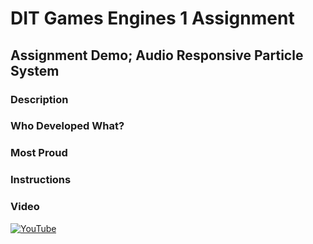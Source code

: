 # DIT Games Engines 1 Assignment

## Assignment Demo; Audio Responsive Particle System

### Description

### Who Developed What?

### Most Proud

### Instructions

### Video

[![YouTube](http://img.youtube.com/vi/XZQKlqtfODk/0.jpg)](https://www.youtube.com/watch?v=XZQKlqtfODk)
